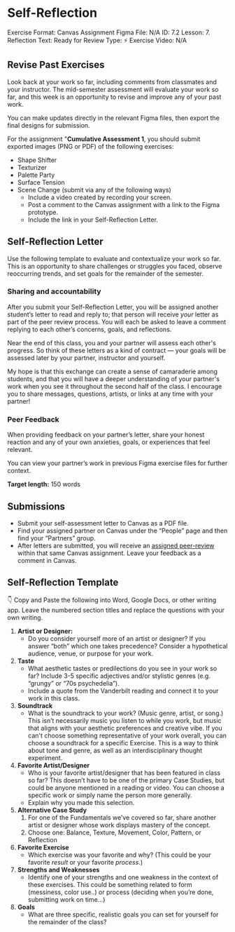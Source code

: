 # Self-Reflection

Exercise Format: Canvas Assignment
Figma File: N/A
ID: 7.2
Lesson: 7. Reflection
Text: Ready for Review
Type: ⚡️ Exercise
Video: N/A

## Revise Past Exercises

Look back at your work so far, including comments from classmates and your instructor. The mid-semester assessment will evaluate your work so far, and this week is an opportunity to revise and improve any of your past work.

You can make updates directly in the relevant Figma files, then export the final designs for submission.

For the assignment "**Cumulative Assessment 1**, you should submit exported images (PNG or PDF) of the following exercises:

- Shape Shifter
- Texturizer
- Palette Party
- Surface Tension
- Scene Change (submit via any of the following ways)
    - Include a video created by recording your screen.
    - Post a comment to the Canvas assignment with a link to the Figma prototype.
    - Include the link in your Self-Reflection Letter.

## Self-Reflection Letter

Use the following template to evaluate and contextualize your work so far. This is an opportunity to share challenges or struggles you faced, observe reoccurring trends, and set goals for the remainder of the semester. 

### Sharing and accountability

After you submit your Self-Reflection Letter, you will be assigned another student’s letter to read and reply to; that person will receive *your* letter as part of the peer review process. You will each be asked to leave a comment replying to each other’s concerns, goals, and reflections.

Near the end of this class, you and your partner will assess each other's progress. So think of these letters as a kind of contract — your goals will be assessed later by your partner, instructor and yourself.

My hope is that this exchange can create a sense of camaraderie among students, and that you will have a deeper understanding of your partner's work when you see it throughout the second half of the class. I encourage you to share messages, questions, artists, or links at any time with your partner!

### Peer Feedback

When providing feedback on your partner’s letter, share your honest reaction and any of your own anxieties, goals, or experiences that feel relevant. 

You can view your partner’s work in previous Figma exercise files for further context. 

**Target length:** 150 words

## Submissions

- Submit your self-assessment letter to Canvas as a PDF file.
- Find your assigned partner on Canvas under the “People” page and then find your “Partners” group.
- After letters are submitted, you will receive an [assigned peer-review](https://community.canvaslms.com/t5/Student-Guide/How-do-I-know-if-I-have-a-peer-review-assignment-to-complete/ta-p/318) within that same Canvas assignment. Leave your feedback as a comment in Canvas.

## Self-Reflection Template

<aside>
👇 Copy and Paste the following into Word, Google Docs, or other writing app. Leave the numbered section titles and replace the questions with your own writing.

</aside>

1. ****************************************Artist or Designer:**************************************** 
    - Do you consider yourself more of an artist or designer? If you answer “both” which one takes precedence? Consider a hypothetical audience, venue, or purpose for your work.
2. **********Taste**********
    - What aesthetic tastes or predilections do you see in your work so far? Include 3-5 specific adjectives and/or stylistic genres (e.g. “grungy” or “70s psychedelia”).
    - Include a quote from the Vanderbilt reading and connect it to your work in this class.
3. ********************Soundtrack********************
    - What is the soundtrack to your work? (Music genre, artist, or song.) This isn’t necessarily music you listen to while you work, but music that aligns with your aesthetic preferences and creative vibe. If you can't choose something representative of your work overall, you can choose a soundtrack for a specific Exercise. This is a way to think about tone and genre, as well as an interdisciplinary thought experiment.
4. ************************************************Favorite Artist/Designer************************************************
    - Who is your favorite artist/designer that has been featured in class so far? This doesn’t have to be one of the primary Case Studies, but could be anyone mentioned in a reading or video. You can choose a specific work or simply name the person more generally.
    - Explain why you made this selection.
5. ******Alternative Case Study******
    1. For one of the Fundamentals we’ve covered so far, share another artist or designer whose work displays mastery of the concept.
    2. Choose one: Balance, Texture, Movement, Color, Pattern, or Reflection
6. ************************************Favorite Exercise************************************
    - Which exercise was your favorite and why? (This could be your favorite *result* or your favorite *process*.)
7. ************************************************Strengths and Weaknesses************************************************
    - Identify one of your strengths and one weakness in the context of these exercises. This could be something related to form (messiness, color use..) or process (deciding when you’re done, submitting work on time…)
8. **********Goals**********
    - What are three specific, realistic goals you can set for yourself for the remainder of the class?
